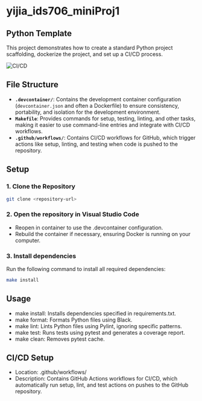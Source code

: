 # yijia_ids706_miniProj1

## Python Template

This project demonstrates how to create a standard Python project scaffolding, dockerize the project, and set up a CI/CD process.

![CI/CD](https://github.com/<username>/<repository>/actions/workflows/<workflow-file>.yaml/badge.svg)

## File Structure

- **`.devcontainer/`**: Contains the development container configuration (`devcontainer.json` and often a Dockerfile) to ensure consistency, portability, and isolation for the development environment.
- **`Makefile`**: Provides commands for setup, testing, linting, and other tasks, making it easier to use command-line entries and integrate with CI/CD workflows.
- **`.github/workflows/`**: Contains CI/CD workflows for GitHub, which trigger actions like setup, linting, and testing when code is pushed to the repository.

## Setup

### 1. Clone the Repository

```bash
git clone <repository-url>
```

### 2. Open the repository in Visual Studio Code
- Reopen in container to use the .devcontainer configuration.
- Rebuild the container if necessary, ensuring Docker is running on your computer.

### 3. Install dependencies
Run the following command to install all required dependencies:

```bash
make install
```

## Usage
- make install: Installs dependencies specified in requirements.txt.
- make format: Formats Python files using Black.
- make lint: Lints Python files using Pylint, ignoring specific patterns.
- make test: Runs tests using pytest and generates a coverage report.
- make clean: Removes pytest cache.

## CI/CD Setup
- Location: .github/workflows/
- Description: Contains GitHub Actions workflows for CI/CD, which automatically run setup, lint, and test actions on pushes to the GitHub repository.